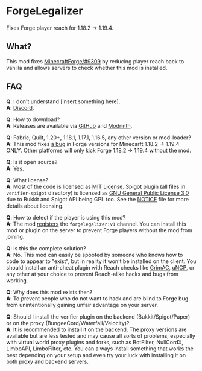 # ForgeLegalizer

Fixes Forge player reach for 1.18.2 -> 1.19.4.

## What?

This mod fixes [MinecraftForge/#9309](https://github.com/MinecraftForge/MinecraftForge/issues/9309) by reducing player
reach back
to vanilla and allows servers to check whether this mod is installed.

## FAQ

**Q**: I don't understand [insert something here].  
**A**: [Discord](https://dsc.gg/vidtu).

**Q**: How to download?  
**A**: Releases are available via [GitHub](https://github.com/BromineMC/ForgeLegalizer/releases)
and [Modrinth](https://modrinth.com/mod/forgelegalizer).

**Q**: Fabric, Quilt, 1.20+, 1.18.1, 1.17.1, 1.16.5, any other version or mod-loader?  
**A**: This mod fixes [a bug](https://github.com/MinecraftForge/MinecraftForge/issues/9309) in Forge versions for
Minecarft 1.18.2 -> 1.19.4 ONLY. Other platforms will only kick Forge 1.18.2 -> 1.19.4 without the mod.

**Q**: Is it open source?  
**A**: [Yes.](https://github.com/BromineMC/ForgeLegalizer)

**Q**: What license?  
**A**: Most of the code is licensed as [MIT License](https://github.com/BromineMC/ForgeLegalizer/blob/main/LICENSE).
Spigot plugin (all files in `verifier-spigot` directory) is licensed
as [GNU General Public License 3.0](https://github.com/BromineMC/ForgeLegalizer/blob/main/verifier-spigot/COPYING) due
to Bukkit and Spigot API being GPL too. See the [NOTICE](https://github.com/BromineMC/ForgeLegalizer/blob/main/NOTICE)
file for more details about licensing.

**Q**: How to detect if the player is using this mod?  
**A**: The mod [registers](https://wiki.vg/Plugin_channels#minecraft:register) the `forgelegalizer:v1` channel. You can
install this mod or plugin on the server to prevent Forge players without the mod from joining.

**Q**: Is this the complete solution?  
**A**: No. This mod can easily be spoofed by someone who knows how to code to appear to "exist", but in reality it won't
be installed on the client. You should install an anti-cheat plugin with Reach checks
like [GrimAC](https://github.com/GrimAnticheat/Grim), [uNCP](https://github.com/Updated-NoCheatPlus/NoCheatPlus), or any
other at your choice to prevent Reach-alike hacks and bugs from working.

**Q**: Why does this mod exists then?  
**A**: To prevent people who do not want to hack and are blind to Forge bug from unintentionally gaining unfair
advantage on your server.

**Q**: Should I install the verifier plugin on the backend (Bukkit/Spigot/Paper) or on the proxy
(BungeeCord/Waterfall/Velocity)?  
**A**: It is recommended to install it on the backend. The proxy versions are available but are less tested and may
cause all sorts of problems, especially with virtual world proxy plugins and forks, such as BotFilter, NullCordX,
LimboAPI, LimboFilter, etc. You can always install something that works the best depending on your setup and even try
your luck with installing it on both proxy and backend servers.
